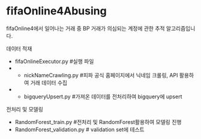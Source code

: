 # fifaOnline4Abusing
fifaOnline4에서 일어나는 거래 중 BP 거래가 의심되는 계정에 관한 추적 알고리즘입니다.



데이터 적재
- fifaOnlineExecutor.py #실행 파일
- - nickNameCrawling.py #피파 공식 홈페이지에서 닉네임 크롤링, API 활용하여 거래 데이터 수집
- - bigqueryUpsert.py #가져온 데이터를 전처리하여 bigquery에 upsert

전처리 및 모델링
- RandomForest_train.py #전처리 및 RandomForest활용하여 모델링 진행
- RandomForest_validation.py # validation set에 테스트
